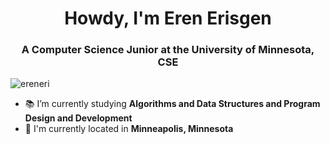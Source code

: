 <h1 align="center">Howdy, I'm Eren Erisgen</h1>
<h3 align="center">A Computer Science Junior at the University of Minnesota, CSE</h3>

<p align="left"> <img src="https://komarev.com/ghpvc/?username=ereneri&label=Profile%20views&color=0e75b6&style=flat" alt="ereneri" /> </p>

<!-- - 💼 I'm currently at _Thrivent_ as a **Java Developer Intern** -->
- 📚 I’m currently studying **Algorithms and Data Structures and Program Design and Development**
- 📌 I'm currently located in **Minneapolis, Minnesota** 

 
